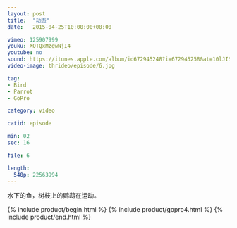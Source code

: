 ```yaml
---
layout: post
title:  "动态"
date:   2015-04-25T10:00:00+08:00

vimeo: 125907999
youku: XOTQxMzgwNjI4
youtube: no
sound: https://itunes.apple.com/album/id672945248?i=672945258&at=10lJIS
video-image: thrideo/episode/6.jpg

tag: 
- Bird
- Parrot
- GoPro

category: video

catid: episode

min: 02
sec: 16

file: 6

length:
  540p: 22563994
---
```


水下的鱼，树枝上的鹦鹉在运动。

{% include product/begin.html %}
{% include product/gopro4.html %}
{% include product/end.html %}